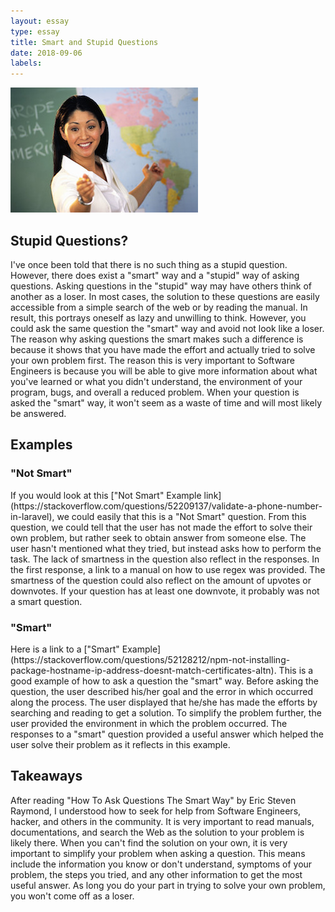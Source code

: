 ```yaml
---
layout: essay
type: essay
title: Smart and Stupid Questions
date: 2018-09-06
labels:
---
```

<img class="ui medium right floated rounded image" src="../images/smartQuestion.jpg">
<h2>Stupid Questions?</h2>
I've once been told that there is no such thing as a stupid question. However, there does exist a "smart" way and a "stupid" way of asking questions. Asking questions in the "stupid" way may have others think of another as a loser. In most cases, the solution to these questions are easily accessible from a simple search of the web or by reading the manual. In result, this portrays oneself as lazy and unwilling to think. However, you could ask the same question the "smart" way and avoid not look like a loser. The reason why asking questions the smart makes such a difference is because it shows that you have made the effort and actually tried to solve your own problem first. The reason this is very important to Software Engineers is because you will be able to give more information about what you've learned or what you didn't understand, the environment of your program, bugs, and overall a reduced problem. When your question is asked the "smart" way, it won't seem as a waste of time and will most likely be answered.

<h2>Examples</h2>
<h3>"Not Smart"</h3>
If you would look at this ["Not Smart" Example link](https://stackoverflow.com/questions/52209137/validate-a-phone-number-in-laravel), we could easily that this is a "Not Smart" question. From this question, we could tell that the user has not made the effort to solve their own problem, but rather seek to obtain answer from someone else. The user hasn't mentioned what they tried, but instead asks how to perform the task. The lack of smartness in the question also reflect in the responses. In the first response, a link to a manual on how to use regex was provided. The smartness of the question could also reflect on the amount of upvotes or downvotes. If your question has at least one downvote, it probably was not a smart question.

<h3>"Smart"</h3>
Here is a link to a ["Smart" Example](https://stackoverflow.com/questions/52128212/npm-not-installing-package-hostname-ip-address-doesnt-match-certificates-altn). This is a good example of how to ask a question the "smart" way. Before asking the question, the user described his/her goal and the error in which occurred along the process. The user displayed that he/she has made the efforts by searching and reading to get a solution. To simplify the problem further, the user provided the environment in which the problem occurred. The responses to a "smart" question provided a useful answer which helped the user solve their problem as it reflects in this example.

<h2>Takeaways</h3>
After reading "How To Ask Questions The Smart Way" by Eric Steven Raymond, I understood how to seek for help from Software Engineers, hacker, and others in the community. It is very important to read manuals, documentations, and search the Web as the solution to your problem is likely there. When you can't find the solution on your own, it is very important to simplify your problem when asking a question. This means include the information you know or don't understand, symptoms of your problem, the steps you tried, and any other information to get the most useful answer. As long you do your part in trying to solve your own problem, you won't come off as a loser.
